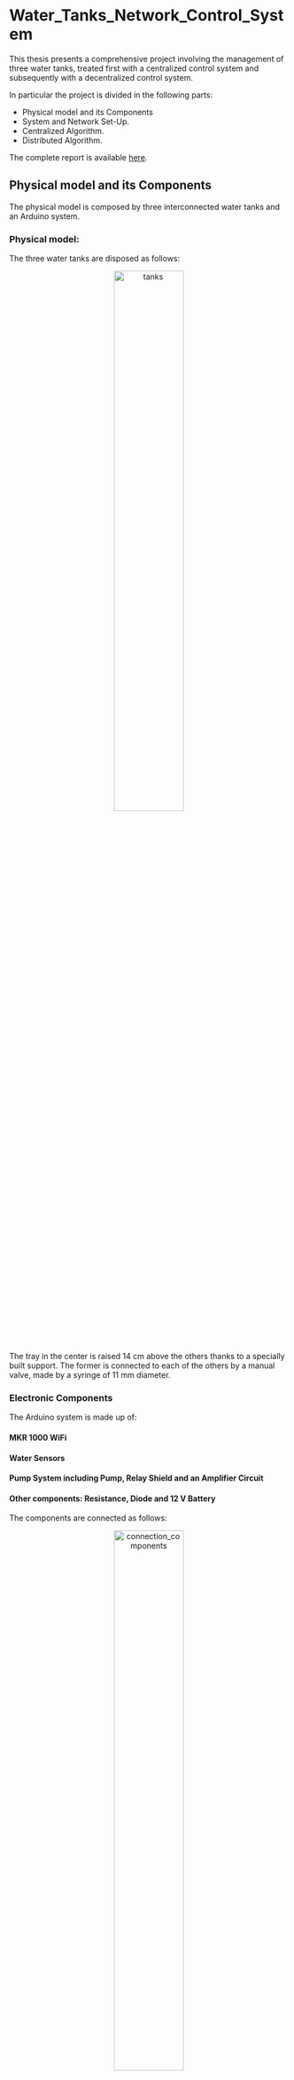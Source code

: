 # Water_Tanks_Network_Control_System
This thesis presents a comprehensive project involving the management of three water tanks, treated first with a centralized control system and subsequently with a decentralized control system.

In particular the project is divided in the following parts:
- Physical model and its Components
- System and Network Set-Up.
- Centralized Algorithm.
- Distributed Algorithm.

The complete report is available [here](.Water_Tank_Network_Control_System.pdf).

## Physical model and its Components
The physical model is composed by three interconnected water tanks and an Arduino system.
### Physical model:
The three water tanks are disposed as follows:
<div align="center">
  <img src="./media/tanks.jpg" alt="tanks" width="50%">
</div>
The tray in the center is raised 14 cm above the others thanks to a specially built support. The former is connected to each of the others by a manual valve, made by a syringe of 11 mm diameter.

### Electronic Components
The Arduino system is made up of:
#### MKR 1000 WiFi
#### Water Sensors
#### Pump System including Pump, Relay Shield and an Amplifier Circuit
#### Other components: Resistance, Diode and 12 V Battery
The components are connected as follows:
<div align="center">
  <img src="./media/connection_components.jpg" alt="connection_components" width="50%">
</div>
Each water represents a node of the network and it is characterized by an Arduino MKR1000 board connected to a different computer. Each computer collects the measurements acquired from the water sensor linked to its tank. The bottoms tanks include also the Pump system. 
<div align="center">
  <img src="./media/tanks_comp.jpg" alt="tanks_comp" width="50%">
</div>

## System and Network Set-up
### Sensors Calibration
Before each simulations, the water sensors need to be calibrated. In particular each Sensor is divided into three areas: High, Medium and Low.

### Wifi Connection
In order to create a connection between the nodes, it is necessary to connect them all to the same WiFi. In this project, it was used the IP address method of communication because it offers significant benefits in terms of ease of integration and data management.

## Centralized Algorithm
For the Centralized Algorithm, the upper tank was chosen as master node while the bottom ones were selected as slaves. The master node received the water sensor’s measurements from the slaves and, based on these information, it decided whether or not to activate the pumps located in the lower tanks. In this case, this happens whenever the sensor of the master reads a different value rather than High and one of the lower tank’s sensor had a higher value than the master level and, in another simulation, to ensure that the master level remained at a reference value.
### Delay Time 
The period to acquire and send data is set as follows for the nodes: 
- 1s for the first slave
- 2s for the second
- 0.5s for the master
<div align="center">
<img src="./media/delaygiustolivelli.png" alt="delaygiustolivelli" width="50%">
</div>

### Constant Reference Control
The master node had to remain at a constant reference value:
<div align="center">
<img src="./media/livellimatlab.png" alt="const_ref" width="50%">
</div>

## Distributed Algorithm
Distributed Algorithms, where the three nodes involved are in a configuration where the upper node (tank) communicates with the bottom nodes (tanks), while the bottom nodes just communicate with the upper one. The overall measurements will be collected offline through a .txt file. Note that the sensors were not all calibrated perfectly in the same way and, therefore, the overall average did not remain constant and, consequently, the nodes reached 3 Consensus values in 3 different moments.
### Dynamic Consensus Algorithm 
The Dynamic Consensus algorithm is a protocol used to achieve agreement on a single data value among distributed processes or systems. Its primary purpose is to ensure that all nodes in a network converge to a common state or value. 
```math
\begin{aligned}
x_i(k+1) = x_i(k) - \epsilon \left( \sum_{j \in J} a_{ij} (x_i(k) - x_j(k)) \right) + x(k+1) - z(k)
\end{aligned}
```
#### Healthy Network
<div align="center">
<img src="./media/valuesbuonodyncons3nodes.png" alt="distr_1" width="50%">
</div>
<div align="center">
<img src="./media/waterbuonodyncons3nodes.png" alt="distr_wat_1" width="50%">
</div>

#### Simulation of a Fallen Node
It was simulated a node was dropped mid-execution.
<div align="center">
<img src="./media/valuesbuonodyncons3nodesfallen.png" alt="distr_2" width="50%">
</div>
<div align="center">
<img src="./media/waterbuonodyncons3nodesfallen.png" alt="distr_wat_2" width="50%">
</div>
In this case, the nodes reaching Consensus on the total average until one of them felt and then adapting the new Consensus to the value of the fallen node.

### Weighted Dynamic Consensus Algorithm 
The Weighted Dynamic Consensus Algorithm introduces various weights $w_i$ for the nodes to account for differences in their importance or reliability giving a higher weight to the better nodes. This modification allows the system to converge to a consensus that better reflects the weighted contributions of each node.
```math
\begin{aligned}
x_i(k+1) = x_i(k) - \epsilon \left( \frac{1}{w_i} \sum_{j \in J} a_{ij} (x_i(k) - x_j(k)) \right) + x(k+1) - z(k)
\end{aligned}
```

#### Healthy Network
<div align="center">
<img src="./media/valuesbuonoweigcons3nodes.png" alt="distr_3" width="50%">
</div>
<div align="center">
<img src="./media/waterbuonoweigcons3nodes.png" alt="distr_wat_3" width="50%">
</div>
